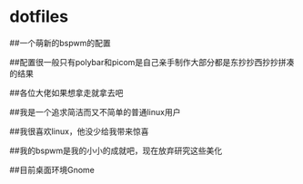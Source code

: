 # dotfiles

##一个萌新的bspwm的配置

##配置很一般只有polybar和picom是自己亲手制作大部分都是东抄抄西抄抄拼凑的结果

##各位大佬如果想拿走就拿去吧

##我是一个追求简洁而又不简单的普通linux用户

##我很喜欢linux，他没少给我带来惊喜

##我的bspwm是我的小小的成就吧，现在放弃研究这些美化

##目前桌面环境Gnome
